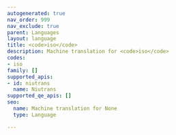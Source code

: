 ```yaml
---
autogenerated: true
nav_order: 999
nav_exclude: true
parent: Languages
layout: language
title: <code>iso</code>
description: Machine translation for <code>iso</code>
codes:
- iso
family: []
supported_apis:
- id: niutrans
  name: Niutrans
supported_qe_apis: []
seo:
  name: Machine translation for None
  type: Language

---
```


